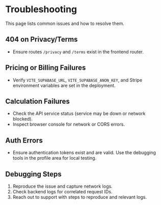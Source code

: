 # Troubleshooting

This page lists common issues and how to resolve them.

## 404 on Privacy/Terms

- Ensure routes `/privacy` and `/terms` exist in the frontend router.

## Pricing or Billing Failures

- Verify `VITE_SUPABASE_URL`, `VITE_SUPABASE_ANON_KEY`, and Stripe environment variables are set in the deployment.

## Calculation Failures

- Check the API service status (service may be down or network blocked).
- Inspect browser console for network or CORS errors.

## Auth Errors

- Ensure authentication tokens exist and are valid. Use the debugging tools in the profile area for local testing.

## Debugging Steps

1. Reproduce the issue and capture network logs.
2. Check backend logs for correlated request IDs.
3. Reach out to support with steps to reproduce and relevant logs.
